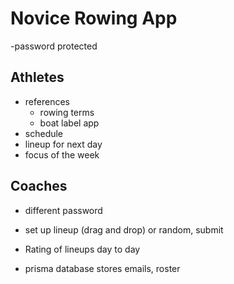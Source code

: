 # Novice Rowing App

-password protected

## Athletes

- references
  - rowing terms
  - boat label app
- schedule
- lineup for next day
- focus of the week

## Coaches

- different password
- set up lineup (drag and drop) or random, submit
- Rating of lineups day to day

- prisma database stores emails, roster
  <!-- - email reminder for lineup -->
